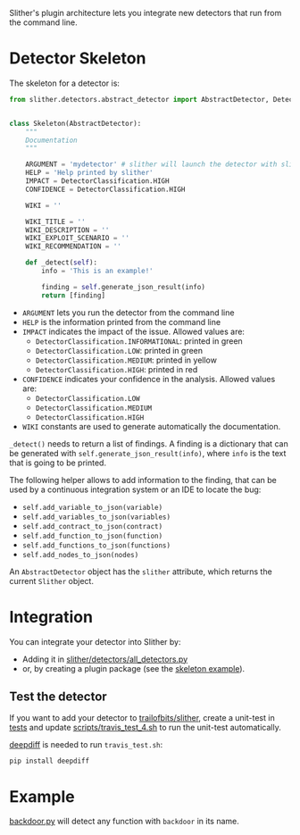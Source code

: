 Slither's plugin architecture lets you integrate new detectors that run from the command line.

# Detector Skeleton

The skeleton for a detector is:

```python
from slither.detectors.abstract_detector import AbstractDetector, DetectorClassification


class Skeleton(AbstractDetector):
    """
    Documentation
    """

    ARGUMENT = 'mydetector' # slither will launch the detector with slither.py --mydetector
    HELP = 'Help printed by slither'
    IMPACT = DetectorClassification.HIGH
    CONFIDENCE = DetectorClassification.HIGH

    WIKI = ''

    WIKI_TITLE = ''
    WIKI_DESCRIPTION = ''
    WIKI_EXPLOIT_SCENARIO = ''
    WIKI_RECOMMENDATION = ''

    def _detect(self):
        info = 'This is an example!'

        finding = self.generate_json_result(info)
        return [finding]
```

- `ARGUMENT` lets you run the detector from the command line
- `HELP` is the information printed from the command line
- `IMPACT` indicates the impact of the issue. Allowed values are:
  - `DetectorClassification.INFORMATIONAL`: printed in green
  - `DetectorClassification.LOW`: printed in green
  - `DetectorClassification.MEDIUM`: printed in yellow
  - `DetectorClassification.HIGH`: printed in red
- `CONFIDENCE` indicates your confidence in the analysis. Allowed values are:
  - `DetectorClassification.LOW`
  - `DetectorClassification.MEDIUM`
  - `DetectorClassification.HIGH`
- `WIKI` constants are used to generate automatically the documentation.

`_detect()` needs to return a list of findings. A finding is a dictionary that can be generated with `self.generate_json_result(info)`, where `info`  is the text that is going to be printed.

The following helper allows to add information to the finding, that can be used by a continuous integration system or an IDE to locate the bug:
- `self.add_variable_to_json(variable)`
- `self.add_variables_to_json(variables)`
- `self.add_contract_to_json(contract)`
- `self.add_function_to_json(function)`
- `self.add_functions_to_json(functions)`
- `self.add_nodes_to_json(nodes)`

An `AbstractDetector` object has the `slither` attribute, which returns the current `Slither` object.

# Integration

You can integrate your detector into Slither by:
- Adding it in [slither/detectors/all_detectors.py](https://github.com/trailofbits/slither/blob/5cc07a3608a154a2fa022c3e064af4e699d63dda/slither/detectors/all_detectors.py)
- or, by creating a plugin package (see the [skeleton example](https://github.com/trailofbits/slither/tree/8f91c801c0bb903990c4fc9fa30611f157c6b0f9/plugin_example)).

## Test the detector
If you want to add your detector to [trailofbits/slither](https://github.com/trailofbits/slither), create a unit-test in [tests](https://github.com/trailofbits/slither/tree/master/tests) and update [scripts/travis_test_4.sh](https://github.com/trailofbits/slither/blob/master/scripts/travis_test_4.sh#L92) to run the unit-test automatically.

[deepdiff](https://github.com/seperman/deepdiff) is needed to run `travis_test.sh`:
```
pip install deepdiff
```

# Example
[backdoor.py](https://github.com/trailofbits/slither/blob/5cc07a3608a154a2fa022c3e064af4e699d63dda/slither/detectors/examples/backdoor.py) will detect any function with `backdoor` in its name.
